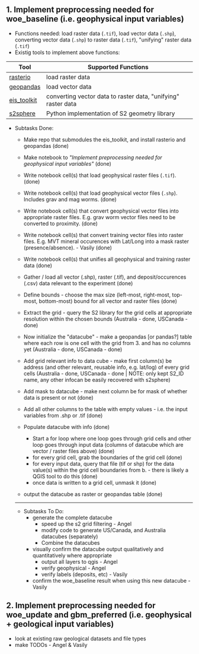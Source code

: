 ## 1. Implement preprocessing needed for woe_baseline (i.e. geophysical input variables)
- Functions needed: load raster data (`.tif`), load vector data (`.shp`), converting vector data (`.shp`) to raster data (`.tif`), "unifying" raster data (`.tif`)
- Existig tools to implement above functions:

| Tool | Supported Functions                                           |
|------|---------------------------------------------------------------|
| [rasterio](https://rasterio.readthedocs.io/en/stable/) | load raster data |
| [geopandas](https://geopandas.org/en/stable/getting_started/introduction.html#) | load vector data |
| [eis_toolkit](https://github.com/GispoCoding/eis_toolkit/tree/master) | converting vector data to raster data, "unifying" raster data |
| [s2sphere](https://s2sphere.readthedocs.io/en/latest/index.html) | Python implementation of S2 geometry library |
- Subtasks Done:
    - Make repo that submodules the eis_toolkit, and install rasterio and geopandas (done)
    - Make notebook to *"Implement preprocessing needed for geophysical input variables"* (done)
    - Write notebook cell(s) that load geophysical raster files (`.tif`). (done)
    - Write notebook cell(s) that load geophysical vector files (`.shp`). Includes grav and mag worms. (done)
    - Write notebook cell(s) that convert geophysical vector files into appropriate raster files. E.g. grav worm vector files need to be converted to proximity. (done)
    - Write notebook cell(s) that convert training vector files into raster files. E.g. MVT mineral occurences with Lat/Long into a mask raster (presence/absence). - Vasily (done)
    - Write notebook cell(s) that unifies all geophysical and training raster data (done)

    - Gather / load all vector (.shp), raster (.tif), and deposit/occurences (.csv) data relevant to the experiment (done)
    - Define bounds - choose the max size (left-most, right-most, top-most, bottom-most) bound for all vector and raster files (done)
    - Extract the grid - query the S2 library for the grid cells at appropriate resolution within the chosen bounds (Australia - done, USCanada - done)
    - Now initialize the "datacube" - make a geopandas [or pandas?] table where each row is one cell with the grid from 3. and has no columns yet (Australia - done, USCanada - done)
    - Add grid relevant info to data cube - make first column(s) be address (and other relevant, reusable info, e.g. lat/log) of every grid cells (Australia - done, USCanada - done | NOTE: only kept S2_ID name, any other infocan be easily recovered with s2sphere)
    - Add mask to datacube - make next column be for mask of whether data is present or not (done)
    - Add all other columns to the table with empty values - i.e. the input variables from .shp or .tif (done)
    - Populate datacube with info (done)
      - Start a for loop where one loop goes through grid cells and other loop goes through input data (columns of datacube which are vector / raster files above) (done)
      - for every grid cell, grab the boundaries of the grid cell (done)
      - for every input data, query that file (tif or shp) for the data value(s) within the grid cell boundaries from b. - there is likely a QGIS tool to do this (done)
      - once data is written to a grid cell, unmask it (done)
    - output the datacube as raster or geopandas table (done)
    ------
  - Subtasks To Do:  
    - generate the complete datacube
      - speed up the s2 grid filtering - Angel
      - modify code to generate US/Canada, and Australia datacubes (separately)
      - Combine the datacubes
    - visually confirm the datacube output qualitatively and quantitatively where appropriate
      - output all layers to qgis - Angel
      - verify geophysical - Angel
      - verify labels (deposits, etc) - Vasily
    - confirm the woe_baseline result when using this new datacube - Vasily

## 2. Implement preprocessing needed for woe_update and gbm_preferred (i.e. geophysical + geological input variables)
- look at existing raw geological datasets and file types
- make TODOs - Angel & Vasily